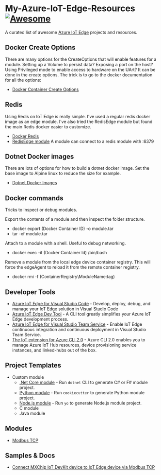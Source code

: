 # My-Azure-IoT-Edge-Resources [![Awesome](https://awesome.re/badge-flat.svg)](https://awesome.re)

A curated list of awesome [Azure IoT Edge](https://docs.microsoft.com/azure/iot-edge/) projects and resources.

## Docker Create Options 
There are many options for the CreateOptions that will enable features for a module.  Setting up a Volume to persist data? Exposing a port on the host?  Using Privileged mode to enable access to hardware on the UArt?  It can be done in the create options.  The trick is to go to the docker documentation for all the options:
- [Docker Container Create Options](https://docs.docker.com/engine/api/v1.32/#operation/ContainerCreate)

## Redis
Using Redis on IoT Edge is really simple.  I've used a regular redis docker image as an edge module.  I've also tried the RedisEdge module but found the main Redis docker easier to customize.  
- [Docker Redis](https://hub.docker.com/_/redis/)
- [RedisEdge module](https://azuremarketplace.microsoft.com/en-us/marketplace/apps/garantiadata.redis-edge) 
A module can connect to a redis module with <RedisModuleName>:6379

## Dotnet Docker images
There are lots of options for how to build a dotnet docker image.  Set the base image to Alpine linux to reduce the size for example.  
- [Dotnet Docker Images](https://github.com/dotnet/dotnet-docker)

## Docker commands
Tricks to inspect or debug modules.

Export the contents of a module and then inspect the folder structure.  
- docker export (Docker Container ID) -o module.tar
- tar -xf module.tar

Attach to a module with a shell.  Useful to debug networking.
- docker exec -it (Docker Container Id)  /bin/bash

Remove a module from the local edge device container registry.  This will force the edgeAgent to reload it from the remote container registry.
- docker rmi -f (ContainerRegistry\ModuleName:tag)

## Developer Tools
- [Azure IoT Edge for Visual Studio Code](https://marketplace.visualstudio.com/items?itemName=vsciot-vscode.azure-iot-edge) - Develop, deploy, debug, and manage your IoT Edge solution in Visual Studio Code
- [Azure IoT Edge Dev Tool](https://github.com/Azure/iotedgedev) - A CLI tool greatly simplifies your Azure IoT Edge development process.
- [Azure IoT Edge for Visual Studio Team Service](https://marketplace.visualstudio.com/items?itemName=vsc-iot.iot-edge-build-deploy) - Enable IoT Edge continuous integration and continuous deployment in Visual Studio Team Service.
- [The IoT extension for Azure CLI 2.0](https://github.com/Azure/azure-iot-cli-extension) - Azure CLI 2.0 enables you to manage Azure IoT Hub resources, device provisioning service instances, and linked-hubs out of the box. 

## Project Templates
- Custom module
    - [.Net Core module](https://github.com/Azure/dotnet-template-azure-iot-edge-module) - Run `dotnet` CLI to generate C# or F# module project.
    - [Python module](https://github.com/Azure/cookiecutter-azure-iot-edge-module) - Run `cookiecutter` to generate Python module project.
    - [Node.js module](https://github.com/Azure/generator-azure-iot-edge-module) - Run `yo` to generate Node.js module project.
    - C module
    - Java module
    
## Modules
- [Modbus TCP](https://hub.docker.com/r/microsoft/azureiotedge-modbus-tcp/)

## Samples & Docs
- [Connect MXChip IoT DevKit device to IoT Edge device via Modbus TCP](https://github.com/DevKitExamples/DevKitModbus#connect-to-iot-edge-device-gateway-as-modbus-tcp-device)
